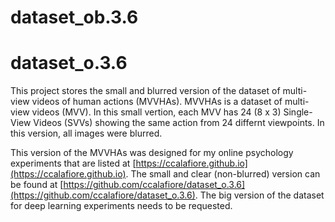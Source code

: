 # dataset_ob.3.6

# dataset_o.3.6
This project stores the small and blurred version of the dataset of multi-view videos of human actions (MVVHAs). MVVHAs is a dataset of multi-view videos (MVV).
In this small vertion, each MVV has 24 (8 x 3) Single-View Videos (SVVs) showing the same action from 24 differnt viewpoints. In this version, all images were blurred.


This version of the MVVHAs was designed for my online psychology experiments that are listed at [https://ccalafiore.github.io](https://ccalafiore.github.io).
The small and clear (non-blurred) version can be found at [https://github.com/ccalafiore/dataset_o.3.6](https://github.com/ccalafiore/dataset_o.3.6).
The big version of the dataset for deep learning experiments needs to be requested.

